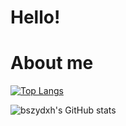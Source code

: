# Hello!

# About me
[![Top Langs](https://github-readme-stats.vercel.app/api/top-langs/?username=bszydxh)](https://github.com/bszydxh)

![bszydxh's GitHub stats](https://github-readme-stats.vercel.app/api?username=bszydxh&show_icons=true&theme=graywhite)
